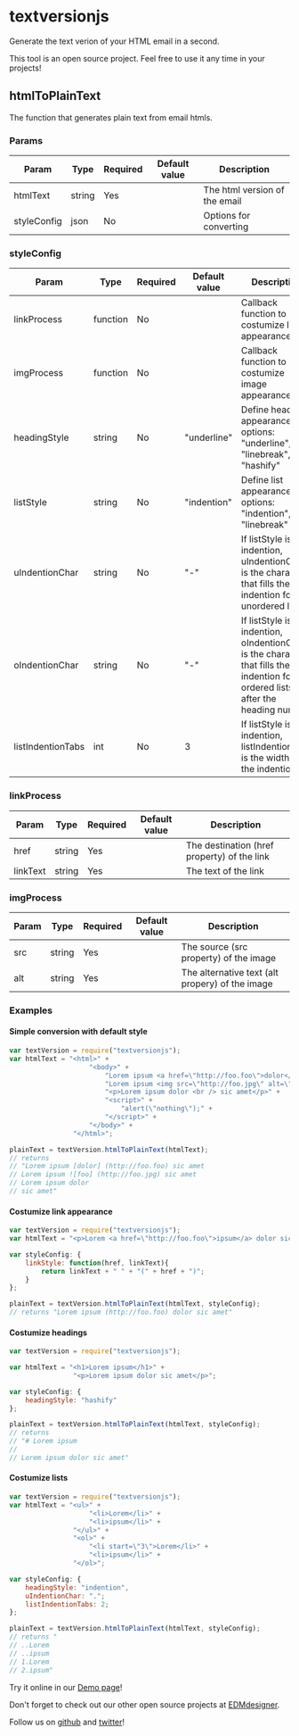 # textversionjs

Generate the text verion of your HTML email in a second.

This tool is an open source project. Feel free to use it any time in your projects!

## htmlToPlainText

The function that generates plain text from email htmls.

### Params

Param       | Type     | Required     | Default value | Description
---         |---       |---           |---            |---
htmlText    | string   | Yes          |               | The html version of the email
styleConfig | json     | No           |               | Options for converting

### styleConfig

Param             | Type     | Required     | Default value | Description
---               |---       |---           |---            |---
linkProcess       | function | No           |               | Callback function to costumize links appearance
imgProcess        | function | No           |               | Callback function to costumize image appearance
headingStyle      | string   | No           | "underline"   | Define heading appearance, options: "underline", "linebreak", "hashify"
listStyle         | string   | No           | "indention"   | Define list appearance, options: "indention", "linebreak"
uIndentionChar    | string   | No           | "-"           | If listStyle is indention, uIndentionChar is the character that fills the indention for unordered lists
oIndentionChar    | string   | No           | "-"           | If listStyle is indention, oIndentionChar is the character that fills the indention for ordered lists after the heading number
listIndentionTabs | int      | No           | 3             | If listStyle is indention, listIndentionTabs is the width of the indention

### linkProcess

Param       | Type     | Required     | Default value | Description
---         |---       |---           |---            |---
href        | string   | Yes          |               | The destination (href property) of the link
linkText    | string   | Yes          |               | The text of the link

### imgProcess

Param       | Type     | Required     | Default value | Description
---         |---       |---           |---            |---
src         | string   | Yes          |               | The source (src property) of the image
alt         | string   | Yes          |               | The alternative text (alt propery) of the image

### Examples

#### Simple conversion with default style

```js
var textVersion = require("textversionjs");
var htmlText = "<html>" +
					"<body>" +
						"Lorem ipsum <a href=\"http://foo.foo\">dolor</a> sic <strong>amet</strong><br />" +
						"Lorem ipsum <img src=\"http://foo.jpg\" alt=\"foo\" /> sic <pre>amet</pre>" +
						"<p>Lorem ipsum dolor <br /> sic amet</p>" +
						"<script>" +
							"alert(\"nothing\");" +
						"</script>" +
					"</body>" +
				"</html>";

plainText = textVersion.htmlToPlainText(htmlText);
// returns
// "Lorem ipsum [dolor] (http://foo.foo) sic amet
// Lorem ipsum ![foo] (http://foo.jpg) sic amet
// Lorem ipsum dolor
// sic amet"

```

#### Costumize link appearance

```js
var textVersion = require("textversionjs");
var htmlText = "<p>Lorem <a href=\"http://foo.foo\">ipsum</a> dolor sic amet</p>";

var styleConfig: {
	linkStyle: function(href, linkText){
		return linkText + " " + "(" + href + ")";
	}
};

plainText = textVersion.htmlToPlainText(htmlText, styleConfig);
// returns "Lorem ipsum (http://foo.foo) dolor sic amet"

```

#### Costumize headings

```js
var textVersion = require("textversionjs");

var htmlText = "<h1>Lorem ipsum</h1>" +
				"<p>Lorem ipsum dolor sic amet</p>";

var styleConfig: {
	headingStyle: "hashify"
};

plainText = textVersion.htmlToPlainText(htmlText, styleConfig);
// returns
// "# Lorem ipsum
//
// Lorem ipsum dolor sic amet"

```

#### Costumize lists

```js
var textVersion = require("textversionjs");
var htmlText = "<ul>" +
					"<li>Lorem</li>" +
					"<li>ipsum</li>" +
				"</ul>" +
				"<ol>" +
					"<li start=\"3\">Lorem</li>" +
					"<li>ipsum</li>" +
				"</ol>";

var styleConfig: {
	headingStyle: "indention",
	uIndentionChar: ".";
	listIndentionTabs: 2;
};

plainText = textVersion.htmlToPlainText(htmlText, styleConfig);
// returns "
// ..Lorem
// ..ipsum
// 1.Lorem
// 2.ipsum"
```

Try it online in our [Demo page](http://emailtextversion.com/)!

Don't forget to check out our other open source projects at [EDMdesigner](http://edmdesigner.com/).

Follow us on [github](https://github.com/EDMdesigner) and [twitter](https://twitter.com/EDMdesigner)!